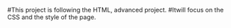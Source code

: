 #This project is following the HTML, advanced project.
#Itwill focus on the CSS and the style of the page.
